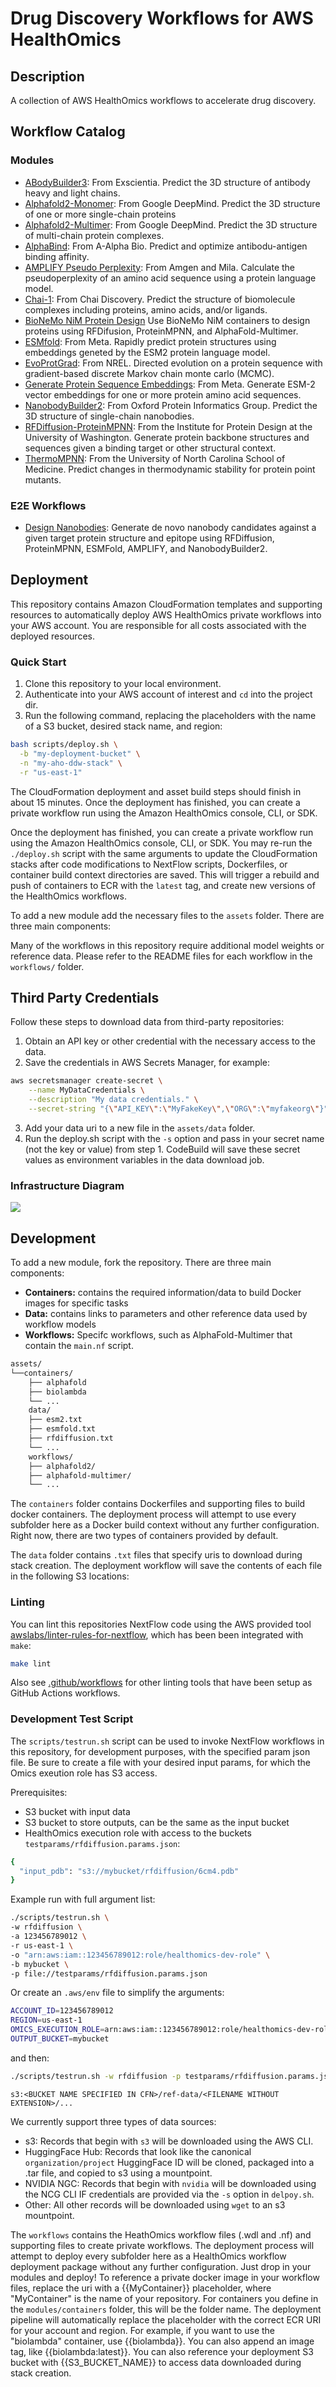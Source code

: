 # Drug Discovery Workflows for AWS HealthOmics

## Description

A collection of AWS HealthOmics workflows to accelerate drug discovery.

## Workflow Catalog

### Modules

- [ABodyBuilder3](https://github.com/Exscientia/abodybuilder3): From Exscientia. Predict the 3D structure of antibody heavy and light chains.
- [Alphafold2-Monomer](https://github.com/aws-samples/drug-discovery-workflows/tree/main/assets/workflows/alphafold2-monomer): From Google DeepMind. Predict the 3D structure of one or more single-chain proteins
- [Alphafold2-Multimer](https://github.com/aws-samples/drug-discovery-workflows/tree/main/assets/workflows/alphafold2-multimer): From Google DeepMind. Predict the 3D structure of multi-chain protein complexes.
- [AlphaBind](https://github.com/A-Alpha-Bio/alphabind): From A-Alpha Bio. Predict and optimize antibodu-antigen binding affinity.
- [AMPLIFY Pseudo Perplexity](https://github.com/chandar-lab/AMPLIFY): From Amgen and Mila. Calculate the pseudoperplexity of an amino acid sequence using a protein language model.
- [Chai-1](https://github.com/chaidiscovery/chai-lab): From Chai Discovery. Predict the structure of biomolecule complexes including proteins, amino acids, and/or ligands.
- [BioNeMo NiM Protein Design](https://docs.nvidia.com/nim/#bionemo) Use BioNeMo NiM containers to design proteins using RFDifusion, ProteinMPNN, and AlphaFold-Multimer.
- [ESMfold](https://github.com/aws-samples/drug-discovery-workflows/tree/main/assets/workflows/esmfold): From Meta. Rapidly predict protein structures using embeddings geneted by the ESM2 protein language model.
- [EvoProtGrad](https://github.com/NREL/EvoProtGrad): From NREL. Directed evolution on a protein sequence with gradient-based discrete Markov chain monte carlo (MCMC).
- [Generate Protein Sequence Embeddings](https://github.com/aws-samples/drug-discovery-workflows/tree/main/assets/workflows/generate-protein-seq-embeddings):  From Meta. Generate ESM-2 vector embeddings for one or more protein amino acid sequences.
- [NanobodyBuilder2](https://github.com/oxpig/ImmuneBuilder): From Oxford Protein Informatics Group. Predict the 3D structure of single-chain nanobodies.
- [RFDiffusion-ProteinMPNN](https://github.com/aws-samples/drug-discovery-workflows/tree/main/assets/workflows/rfdiffusion-proteinmpnn): From the Institute for Protein Design at the University of Washington. Generate protein backbone structures and sequences given a binding target or other structural context.
- [ThermoMPNN](https://github.com/Kuhlman-Lab/ThermoMPNN): From the University of North Carolina School of Medicine. Predict changes in thermodynamic stability for protein point mutants.

### E2E Workflows

- [Design Nanobodies](https://github.com/aws-samples/drug-discovery-workflows/tree/main/assets/workflows/design-nanobodies): Generate de novo nanobody candidates against a given target protein structure and epitope using RFDiffusion, ProteinMPNN, ESMFold, AMPLIFY, and NanobodyBuilder2.

## Deployment

This repository contains Amazon CloudFormation templates and supporting resources to automatically deploy AWS HealthOmics private workflows into your AWS account. You are responsible for all costs associated with the deployed resources.

### Quick Start

1. Clone this repository to your local environment.
2. Authenticate into your AWS account of interest and `cd` into the project dir.
3. Run the following command, replacing the placeholders with the name of a S3 bucket, desired stack name, and region:

```bash
bash scripts/deploy.sh \
  -b "my-deployment-bucket" \
  -n "my-aho-ddw-stack" \
  -r "us-east-1"
```

The CloudFormation deployment and asset build steps should finish in about 15 minutes. Once the deployment has finished, you can create a private workflow run using the Amazon HealthOmics console, CLI, or SDK.

Once the deployment has finished, you can create a private workflow run using the Amazon HealthOmics console, CLI, or SDK. You may re-run the `./deploy.sh` script with the same arguments to update the CloudFormation stacks after code modifications to NextFlow scripts, Dockerfiles, or container build context directories are saved. This will trigger a rebuild and push of containers to ECR with the `latest` tag, and create new versions of the HealthOmics workflows.

To add a new module add the necessary files to the `assets` folder. There are three main components:

Many of the workflows in this repository require additional model weights or reference data. Please refer to the README files for each workflow in the `workflows/` folder.

## Third Party Credentials

Follow these steps to download data from third-party repositories:

1. Obtain an API key or other credential with the necessary access to the data.
2. Save the credentials in AWS Secrets Manager, for example:

```bash
aws secretsmanager create-secret \
    --name MyDataCredentials \
    --description "My data credentials." \
    --secret-string "{\"API_KEY\":\"MyFakeKey\",\"ORG\":\"myfakeorg\"}"
```

3. Add your data uri to a new file in the `assets/data` folder.
4. Run the deploy.sh script with the `-s` option and pass in your secret name (not the key or value) from step 1. CodeBuild will save these secret values as environment variables in the data download job.

### Infrastructure Diagram

<img src="./img/infra-diagram.png" />

## Development

To add a new module, fork the repository. There are three main components:

* **Containers:** contains the required information/data to build Docker images for specific tasks
* **Data:** contains links to parameters and other reference data used by workflow models
* **Workflows:** Specifc workflows, such as AlphaFold-Multimer that contain the `main.nf` script.

```txt
assets/
└──containers/
    ├── alphafold
    ├── biolambda
    └── ...
    data/
    ├── esm2.txt
    ├── esmfold.txt
    ├── rfdiffusion.txt
    └── ...
    workflows/
    ├── alphafold2/
    ├── alphafold-multimer/
    └── ...
```

The `containers` folder contains Dockerfiles and supporting files to build docker containers. The deployment process will attempt to use every subfolder here as a Docker build context without any further configuration. Right now, there are two types of containers provided by default.

The `data` folder contains `.txt` files that specify uris to download during stack creation. The deployment workflow will save the contents of each file in the following S3 locations:

### Linting

You can lint this repositories NextFlow code using the AWS provided tool [awslabs/linter-rules-for-nextflow](https://github.com/awslabs/linter-rules-for-nextflow), which has been been integrated with `make`:

```bash
make lint
```

Also see [.github/workflows](./.github/workflows/) for other linting tools that have been setup as GitHub Actions workflows.

### Development Test Script

The `scripts/testrun.sh` script can be used to invoke NextFlow workflows in this repository, for development purposes, with the specified param json file. Be sure to create a file with your desired input params, for which the Omics exeution role has S3 access.

Prerequisites:

* S3 bucket with input data
* S3 bucket to store outputs, can be the same as the input bucket
* HealthOmics execution role with access to the buckets `testparams/rfdiffusion.params.json`:

```sh
{
  "input_pdb": "s3://mybucket/rfdiffusion/6cm4.pdb"
}
```

Example run with full argument list:

```sh
./scripts/testrun.sh \
-w rfdiffusion \
-a 123456789012 \
-r us-east-1 \
-o "arn:aws:iam::123456789012:role/healthomics-dev-role" \
-b mybucket \
-p file://testparams/rfdiffusion.params.json
```

Or create an `.aws/env` file to simplify the arguments:

```sh
ACCOUNT_ID=123456789012
REGION=us-east-1
OMICS_EXECUTION_ROLE=arn:aws:iam::123456789012:role/healthomics-dev-role
OUTPUT_BUCKET=mybucket
```

and then:

```sh
./scripts/testrun.sh -w rfdiffusion -p testparams/rfdiffusion.params.json
```

`s3:<BUCKET NAME SPECIFIED IN CFN>/ref-data/<FILENAME WITHOUT EXTENSION>/...`

We currently support three types of data sources:

* s3: Records that begin with `s3` will be downloaded using the AWS CLI.
* HuggingFace Hub: Records that look like the canonical `organization/project` HuggingFace ID will be cloned, packaged into a .tar file, and copied to s3 using a mountpoint.
* NVIDIA NGC: Records that begin with `nvidia` will be downloaded using the NCG CLI IF credentials are provided via the `-s` option in `delpoy.sh`.
* Other: All other records will be downloaded using `wget` to an s3 mountpoint.

The `workflows` contains the HeathOmics workflow files (.wdl and .nf) and supporting files to create private workflows. The deployment process will attempt to deploy every subfolder here as a HealthOmics workflow deployment package without any further configuration. Just drop in your modules and deploy! To reference a private docker image in your workflow files, replace the uri with a {{MyContainer}} placeholder, where "MyContainer" is the name of your repository. For containers you define in the `modules/containers` folder, this will be the folder name. The deployment pipeline will automatically replace the placeholder with the correct ECR URI for your account and region. For example, if you want to use the "biolambda" container, use {{biolambda}}. You can also append an image tag, like {{biolambda:latest}}. You can also reference your deployment S3 bucket with {{S3_BUCKET_NAME}} to access data downloaded during stack creation.
